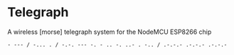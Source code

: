 # Telegraph

A wireless [morse] telegraph system for the NodeMCU ESP8266 chip

`- --- / -... . / -.-. --- -. - .. -. ..- . -.. / .-.-.- .-.-.- .-.-.-`
